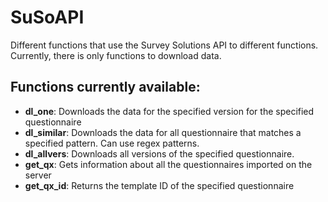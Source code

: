 # SuSoAPI

Different functions that use the Survey Solutions API to different functions. Currently, there is only functions to download data.

## Functions currently available:
* **dl_one**: Downloads the data for the specified version for the specified questionnaire
* **dl_similar**: Downloads the data for all questionnaire that matches a specified pattern. Can use regex patterns.
* **dl_allvers**: Downloads all versions of the specified questionnaire.
* **get_qx**: Gets information about all the questionnaires imported on the server
* **get_qx_id**: Returns the template ID of the specified questionnaire